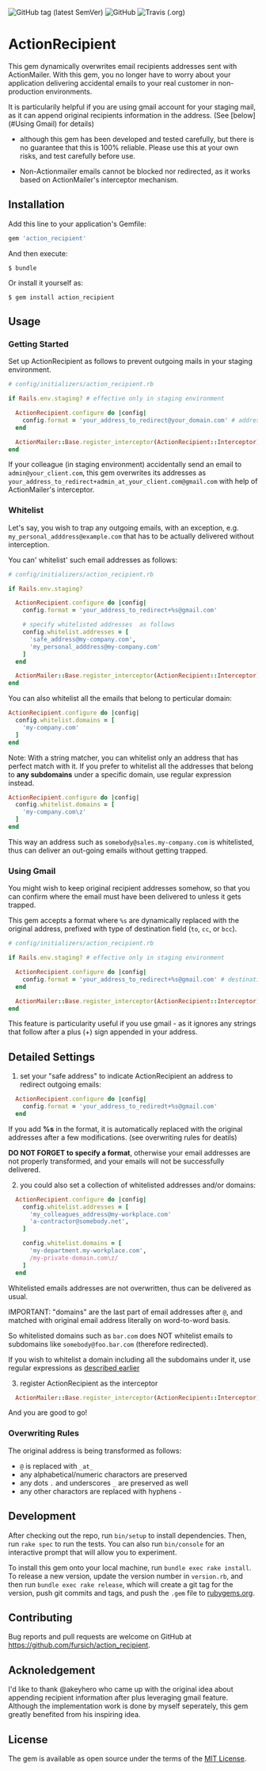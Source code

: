 ![GitHub tag (latest SemVer)](https://img.shields.io/github/tag/fursich/action_recipient?color=green&style=plastic)
![GitHub](https://img.shields.io/github/license/fursich/action_recipient?color=green&style=plastic)
![Travis (.org)](https://img.shields.io/travis/fursich/action_recipient?color=green&style=plastic)

# ActionRecipient

This gem dynamically overwrites email recipients addresses sent with ActionMailer.
With this gem, you no longer have to worry about your application delivering accidental emails to your real customer in non-production environments.

It is particularily helpful if you are using gmail account for your staging mail, as it can append original recipients information in the address. (See [below](#Using Gmail) for details)

* although this gem has been developed and tested carefully, but there is no guarantee that this is 100% reliable. Please use this at your own risks, and test carefully before use.

* Non-Actionmailer emails cannot be blocked nor redirected, as it works based on ActionMailer's interceptor mechanism.

## Installation

Add this line to your application's Gemfile:

```ruby
gem 'action_recipient'
```

And then execute:

    $ bundle

Or install it yourself as:

    $ gem install action_recipient

## Usage

### Getting Started

Set up ActionRecipient as follows to prevent outgoing mails in your staging environment.

```ruby
# config/initializers/action_recipient.rb

if Rails.env.staging? # effective only in staging environment

  ActionRecipient.configure do |config|
    config.format = 'your_address_to_redirect@your_domain.com' # address that the emails to be redirected
  end

  ActionMailer::Base.register_interceptor(ActionRecipient::Interceptor) # register it as interceptor
end
```

If your colleague (in staging environment) accidentally send an email to `admin@your_client.com`, this gem overwrites its addresses as `your_address_to_redirect+admin_at_your_client.com@gmail.com` with help of ActionMailer's interceptor.

### Whitelist

Let's say, you wish to trap any outgoing emails, with an exception, e.g. `my_personal_adddress@example.com` that has to be actually delivered without interception.

You can' whitelist' such email addresses as follows:

```ruby
# config/initializers/action_recipient.rb

if Rails.env.staging?

  ActionRecipient.configure do |config|
    config.format = 'your_address_to_redirect+%s@gmail.com'

    # specify whitelisted addresses  as follows
    config.whitelist.addresses = [
      'safe_address@my-company.com',
      'my_personal_adddress@my-company.com'
    ]
  end

  ActionMailer::Base.register_interceptor(ActionRecipient::Interceptor)
end
```

You can also whitelist all the emails that belong to perticular domain:

```ruby
ActionRecipient.configure do |config|
  config.whitelist.domains = [
    'my-company.com'
  ]
end
```

Note: With a string matcher, you can whitelist only an address that has perfect match with it. If you prefer to whitelist all the addresses that belong to **any subdomains** under a specific domain, use regular expression instead.

```ruby
ActionRecipient.configure do |config|
  config.whitelist.domains = [
    'my-company.com\z'
  ]
end
```

This way an address such as `somebody@sales.my-company.com` is whitelisted, thus can deliver an out-going emails without getting trapped.

### Using Gmail

You might wish to keep original recipient addresses somehow, so that you can confirm where the email must have been delivered to unless it gets trapped.

This gem accepts a format where `%s` are dynamically replaced with the original address, prefixed with type of destination field (`to`, `cc`, or `bcc`).


```ruby
# config/initializers/action_recipient.rb

if Rails.env.staging? # effective only in staging environment

  ActionRecipient.configure do |config|
    config.format = 'your_address_to_redirect+%s@gmail.com' # destination type and original address will be appended after your address
  end

  ActionMailer::Base.register_interceptor(ActionRecipient::Interceptor)
end
```

This feature is particularity useful if you use gmail - as it ignores any strings that follow after a plus (+) sign appended in your address.

## Detailed Settings

1. set your "safe address" to indicate ActionRecipient an address to redirect outgoing emails:

```ruby
  ActionRecipient.configure do |config|
    config.format = 'your_address_to_rediredt+%s@gmail.com'
  end
```

If you add **%s** in the format, it is automatically replaced with the original addresses after a few modifications. (see overwriting rules for deatils)

**DO NOT FORGET to specify a format**, otherwise your email addresses are not properly transformed, and your emails will not be successfully delivered.

2. you could also set a collection of whitelisted addresses and/or domains:

```ruby
  ActionRecipient.configure do |config|
    config.whitelist.addresses = [
      'my_colleagues_address@my-workplace.com'
      'a-contractor@somebody.net',
    ]

    config.whitelist.domains = [
      'my-department.my-workplace.com',
      /my-private-domain.com\z/
    ]
  end
```

Whitelisted emails addresses are not overwritten, thus can be delivered as usual.

IMPORTANT:
"domains" are the last part of email addresses after `@`, and matched with original email address literally on word-to-word basis.

So whitelisted domains such as `bar.com` does NOT whitelist emails to subdomains like `somebody@foo.bar.com` (therefore redirected).

If you wish to whitelist a domain including all the subdomains under it, use regular expressions as [described earlier](#detailed-settings)

3. register ActionRecipient as the interceptor

```ruby
  ActionMailer::Base.register_interceptor(ActionRecipient::Interceptor)
```

And you are good to go!

### Overwriting Rules

The original address is being transformed as follows:

- `@` is replaced with `_at_`
- any alphabetical/numeric charactors are preserved
- any dots `.` and underscores `_` are preserved as well
- any other charactors are replaced with hyphens `-`

## Development

After checking out the repo, run `bin/setup` to install dependencies. Then, run `rake spec` to run the tests. You can also run `bin/console` for an interactive prompt that will allow you to experiment.

To install this gem onto your local machine, run `bundle exec rake install`. To release a new version, update the version number in `version.rb`, and then run `bundle exec rake release`, which will create a git tag for the version, push git commits and tags, and push the `.gem` file to [rubygems.org](https://rubygems.org).

## Contributing

Bug reports and pull requests are welcome on GitHub at https://github.com/fursich/action_recipient.

## Acknoledgement

I'd like to thank @akeyhero who came up with the original idea about appending recipient information after plus leveraging gmail feature.
Although the implementation work is done by myself seperately, this gem greatly benefited from his inspiring idea.

## License

The gem is available as open source under the terms of the [MIT License](https://opensource.org/licenses/MIT).
